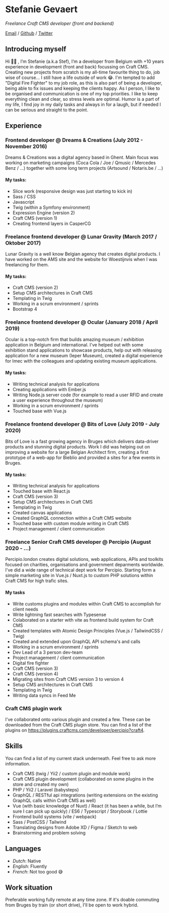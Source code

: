 # Stefanie Gevaert

*Freelance Craft CMS developer (front and backend)*

[Email](stefanie@koeketienedesign.be) / [Github](https://github.com/cookie10codes) / [Twitter](https://twitter.com/cookie10codes)

## Introducing myself
Hi 👋🏼 , I’m Stefanie (a.k.a Stef), I’m a developer from Belgium with +10 years experience in development (front and back) focussing on Craft CMS. Creating new projects from scratch is my all-time favourite thing to do, job wise of course... I still have a life outside of work 😂. I'm tempted to add "Digital Fire Fighter" to my job role, as this is also part of being a developer, being able to fix issues and keeping the clients happy. As I person, I like to be organised and communication is one of my top priorities. I like to keep everything clean and clear, so stress levels are optimal. Humor is a part of my life, I find joy in my daily tasks and always in for a laugh, but if needed I can be serious and straight to the point.

## Experience
### Frontend developer @ Dreams & Creations (July 2012 - November 2016)
Dreams & Creations was a digital agency based in Ghent. Main focus was working on marketing campaigns (Coca Cola / Joe / Qmusic / Mercedes Benz / ...) together with some long term projects (Artsound / Notaris.be / ...)

#### My tasks:
- Slice work (responsive design was just starting to kick in)
- Sass / CSS
- Javascript
- Twig (within a Symfony environment)
- Expression Engine (version 2)
- Craft CMS (version 1)
- Creating frontend layers in CasperCG

### Freelance frontend developer @ Lunar Gravity (March 2017 / Oktober 2017)
Lunar Gravity is a well know Belgian agency that creates digital products. I have worked on the AMS site and the website for Woestijnvis when I was freelancing for them.

#### My tasks:
- Craft CMS (version 2)
- Setup CMS architectures in Craft CMS
- Templating in Twig
- Working in a scrum environment / sprints
- Bootstrap 4

### Freelance frontend developer @ Ocular (January 2018 / April 2019)
Ocular is a top-notch firm that builds amazing museum / exhibition application in Belgium and international. I've helped out with some exhibition stand applications to showcase products, help out with releasing application for a new museum (Ieper Museum), created a digital experience for Imec with the colleagues and updating existing museum applications.

#### My tasks:
- Writing technical analysis for applications
- Creating applications with Ember.js
- Writing Node.js server code (for example to read a user RFID and create a user experience throughout the museum)
- Working in a scrum environment / sprints
- Touched base with Vue.js

### Freelance frontend developer @ Bits of Love (July 2019 - July 2020)
Bits of Love is a fast growing agency in Bruges which delivers data-driver products and stunning digital products. Work I did was helping out on improving a website for a large Belgian Architect firm, creating a first prototype of a web-app for Bieblio and provided a sites for a few events in Bruges.

#### My tasks:
- Writing technical analysis for applications
- Touched base with React.js
- Craft CMS (version 3)
- Setup CMS architectures in Craft CMS
- Templating in Twig
- Created canvas applications
- Created GraphQL connection within a Craft CMS website
- Touched base with custom module writing in Craft CMS
- Project management / client communication

### Freelance Senior Craft CMS developer @ Percipio (August 2020 - ...)
Percipio.london creates digital solutions, web applications, APIs and toolkits focused on charities, organisations and government deparments worldwide. I've did a wide range of technical dept work for Percipio. Starting form a simple marketing site in Vue.js / Nuxt.js to custom PHP solutions within Craft CMS for high trafic sites. 

#### My tasks
- Write customs plugins and modules within Craft CMS to accomplish for client needs
- Write lightning fast searches with Typesense
- Colaborated on a starter with vite as frontend build system for Craft CMS
- Created templates with Atomic Design Principles (Vue.js / TailwindCSS / Twig)
- Created and extended upon GraphQL API schema's and calls
- Working in a scrum environment / sprints
- Dev Lead of a 3 person dev-team 
- Project management / client communication
- Digital fire fighter
- Craft CMS (version 3)
- Craft CMS (version 4)
- Migrating sites from Craft CMS version 3 to version 4
- Setup CMS architectures in Craft CMS
- Templating in Twig
- Writing data syncs in Feed Me

### Craft CMS plugin work
I've collaborated onto various plugin and created a few. These can be downloaded from the Craft CMS plugin store. You can find a list of the plugins on https://plugins.craftcms.com/developer/percipio?craft4. 

## Skills
You can find a list of my current stack underneath. Feel free to ask more information.

- Craft CMS (twig / Yii2 / custom plugin and module work)
- Craft CMS plugin development (collaborated on some plugins in the store and created my own)
- PHP / Yii2 / Laravel (babysteps)
- GraphQL / RESTful api integrations (writing extensions on the existing GraphQL calls within Craft CMS as well)
- Vue (with basic knowledge of Nuxt) / React (it has been a while, but I’m sure I can pick up quickly) / ES6 / Typescript / Storybook / Lottie
- Frontend build systems (vite / webpack)
- Sass / PostCSS / Tailwind
- Translating designs from Adobe XD / Figma / Sketch to web
- Brainstorming and problem solving

## Languages
- _Dutch_: Native
- _English_: Fluently
- _French_: Not too good 😅

## Work situation
Preferable working fully remote at any time zone. If it's doable commuting from Bruges by train (or short drive), I'll be open to work hybrid.
